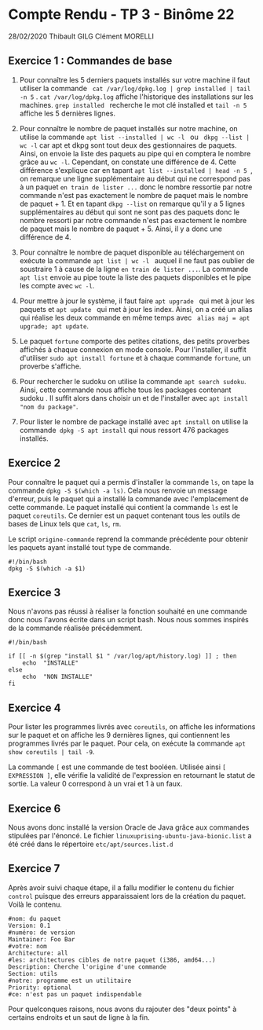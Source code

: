 ﻿# Compte Rendu  - TP 3 - Binôme 22

28/02/2020
Thibault GILG
Clément MORELLI

## Exercice 1 : Commandes de base

1. Pour connaître les 5 derniers paquets installés sur votre machine il faut utiliser la commande ``` cat /var/log/dpkg.log | grep installed | tail -n 5``` . ```cat /var/log/dpkg.log``` affiche l'historique des installations sur les machines. ```grep installed ``` recherche le mot clé installed et ```tail -n 5``` affiche les 5 dernières lignes.

2. Pour connaître le nombre de paquet installés sur notre machine, on utilise la commande ```apt list --installed | wc -l ``` ou ``` dkpg --list | wc -l``` car apt et dkpg sont tout deux des gestionnaires de paquets. Ainsi, on envoie la liste des paquets au pipe qui en comptera le nombre  
grâce au ```wc -l```. Cependant, on constate une différence de 4. Cette différence s'explique car en tapant ```apt list --installed | head -n 5 ```, on remarque une ligne supplémentaire au début qui ne correspond pas à un paquet ``` en train de lister ... ``` donc le nombre ressortie par notre commande n'est pas exactement le nombre de paquet mais le nombre de paquet + 1. Et en tapant  ``` dkpg --list ``` on remarque qu'il y a 5 lignes supplémentaires au début qui sont ne sont pas des paquets donc le nombre ressorti par notre commande n'est pas exactement le nombre de paquet mais le nombre de paquet + 5. Ainsi, il y a donc une différence de 4. 

3.  Pour connaître le nombre de paquet disponible au téléchargement on exécute la commande  ``` apt list | wc -l  ```  auquel il ne faut pas oublier de soustraire 1 à cause de la ligne ``` en train de lister ... ```. La commande ```apt list``` envoie au pipe toute la liste des paquets disponibles et le pipe les compte avec ```wc -l```.

4. Pour mettre à jour le système, il faut faire ```apt upgrade ``` qui met à jour les paquets et ```apt update ``` qui met à jour les index. Ainsi, on a créé un alias qui réalise les deux commande en même temps avec ``` alias maj = apt upgrade; apt update```.

5. Le paquet ```fortune``` comporte des petites citations, des petits proverbes affichés à chaque connexion en mode console. Pour l'installer, il suffit d'utiliser ```sudo apt install fortune``` et à chaque commande ```fortune```, un proverbe s'affiche.

6. Pour rechercher le sudoku on utilise la commande ```apt search sudoku```. Ainsi, cette commande nous affiche tous les packages contenant sudoku . Il suffit alors dans choisir un et de l'installer avec ```apt install "nom du package"```.

7. Pour lister le nombre de package installé avec ```apt install``` on utilise la commande``` dpkg -S apt install``` qui nous ressort 476 packages installés.


## Exercice 2

Pour connaître le paquet qui a permis d'installer la commande ```ls```,  on tape la commande ```dpkg -S $(which -a ls)```. Cela nous renvoie un message d'erreur, puis le paquet qui a installé la commande avec l'emplacement de cette commande. Le paquet installé qui contient la commande ```ls``` est le paquet ```coreutils```. Ce dernier est un paquet contenant tous les outils de bases de Linux tels que ```cat```, ```ls```, ```rm```.

Le script ```origine-commande``` reprend la commande précédente pour obtenir les paquets ayant installé tout type de commande.
```
#!/bin/bash
dpkg -S $(which -a $1)
```

## Exercice 3

Nous n'avons pas réussi à réaliser la fonction souhaité en une commande donc nous l'avons écrite dans un script bash. Nous nous sommes inspirés de la commande réalisée précédemment.
```
#!/bin/bash

if [[ -n $(grep "install $1 " /var/log/apt/history.log) ]] ; then
	echo  "INSTALLE"
else
	echo  "NON INSTALLE"
fi
```

## Exercice 4

Pour lister les programmes livrés avec ```coreutils```, on affiche les informations sur le paquet et on affiche les 9 dernières lignes, qui contiennent les programmes livrés par le paquet. Pour cela, on exécute la commande ```apt show coreutils | tail -9```.

La commande ```[``` est une commande de test booléen. Utilisée ainsi ```[ EXPRESSION ]```, elle vérifie la validité de l'expression en retournant le statut de sortie. La valeur 0 correspond à un vrai et 1 à un faux.

## Exercice 6

Nous avons donc installé la version Oracle de Java grâce aux commandes stipulées par l'énoncé. Le fichier ```linuxuprising-ubuntu-java-bionic.list``` a été créé  dans le répertoire ```etc/apt/sources.list.d```

## Exercice 7
Après avoir suivi chaque étape, il a fallu modifier le contenu du fichier ```control``` puisque des erreurs apparaissaient lors de la création du paquet. Voilà le contenu.
```Package: origine-commande
#nom: du paquet
Version: 0.1
#numéro: de version
Maintainer: Foo Bar
#votre: nom
Architecture: all
#les: architectures cibles de notre paquet (i386, amd64...)
Description: Cherche l'origine d'une commande
Section: utils
#notre: programme est un utilitaire
Priority: optional
#ce: n'est pas un paquet indispendable
```
Pour quelconques raisons, nous avons du rajouter des "deux points" à certains endroits et un saut de ligne à la fin.
